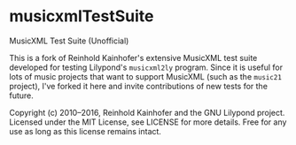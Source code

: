 # musicxmlTestSuite
MusicXML Test Suite (Unofficial)

This is a fork of Reinhold Kainhofer's extensive MusicXML test suite 
developed for testing Lilypond's `musicxml2ly` program.  Since it is
useful for lots of music projects that want to support MusicXML
(such as the `music21` project), I've forked it here and invite
contributions of new tests for the future.

Copyright (c) 2010–2016, Reinhold Kainhofer and the GNU Lilypond
project.  Licensed under the MIT License, see LICENSE for more details.
Free for any use as long as this license remains intact.
